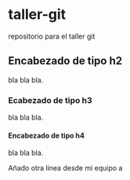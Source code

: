 # taller-git
repositorio para el taller git

## Encabezado de tipo h2

bla bla bla.

### Ecabezado de tipo h3

bla bla bla.

#### Encabezado de tipo h4

bla bla bla.

Añado otra linea desde mi equipo
a